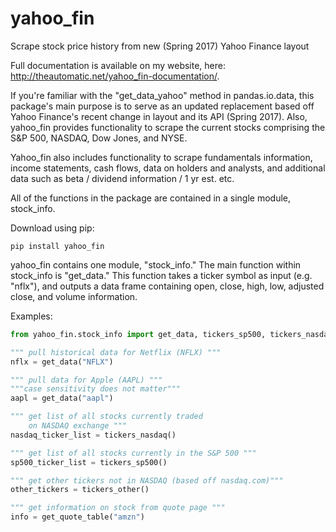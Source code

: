 # yahoo_fin
Scrape stock price history from new (Spring 2017) Yahoo Finance layout

Full documentation is available on my website, here: http://theautomatic.net/yahoo_fin-documentation/.

If you're familiar with the "get_data_yahoo" method in pandas.io.data, this package's main purpose is to serve as an updated replacement
based off Yahoo Finance's recent change in layout and its API (Spring 2017).  Also, yahoo_fin provides functionality to scrape the current stocks comprising the S&P 500, NASDAQ, Dow Jones, and NYSE.

Yahoo_fin also includes functionality to scrape fundamentals information, income statements, cash flows, data on holders and analysts, and additional data such as beta / dividend information / 1 yr est. etc.

All of the functions in the package are contained in a single module, stock_info.  

Download using pip:

```batch
pip install yahoo_fin
```

yahoo_fin contains one module, "stock_info."  The main function within stock_info is "get_data."  This function takes a ticker symbol as input (e.g. "nflx"), and outputs a data frame containing open, close, high, low, adjusted close, and volume information.  


Examples:

```python
from yahoo_fin.stock_info import get_data, tickers_sp500, tickers_nasdaq, tickers_other, get_quote_table

""" pull historical data for Netflix (NFLX) """
nflx = get_data("NFLX")

""" pull data for Apple (AAPL) """
"""case sensitivity does not matter"""
aapl = get_data("aapl")

""" get list of all stocks currently traded
    on NASDAQ exchange """
nasdaq_ticker_list = tickers_nasdaq()

""" get list of all stocks currently in the S&P 500 """
sp500_ticker_list = tickers_sp500()

""" get other tickers not in NASDAQ (based off nasdaq.com)"""
other_tickers = tickers_other()

""" get information on stock from quote page """
info = get_quote_table("amzn")

```
